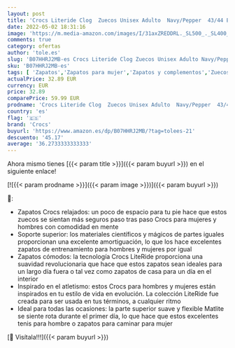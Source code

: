 ```yaml
---
layout: post
title: 'Crocs Literide Clog  Zuecos Unisex Adulto  Navy/Pepper  43/44 EU'
date: 2022-05-02 18:31:16
image: 'https://m.media-amazon.com/images/I/31axZREDDRL._SL500_._SL400_.jpg'
comments: true
category: ofertas
author: 'tole.es'
slug: 'B07HHRJ2MB-es Crocs Literide Clog Zuecos Unisex Adulto Navy/Pepper 43/44 EU'
sku: 'B07HHRJ2MB-es'
tags: [ 'Zapatos','Zapatos para mujer','Zapatos y complementos','Zuecos de mujer','Zuecos y mules de mujer','crocs','zuecos','🇪🇸', ]
actualPrice: 32.89 EUR
currency: EUR
price: 32.89
comparePrice: 59.99 EUR
prodname: 'Crocs Literide Clog  Zuecos Unisex Adulto  Navy/Pepper  43/44 EU'
country: 'es'
flag: '🇪🇸'
brand: 'Crocs'
buyurl: 'https://www.amazon.es/dp/B07HHRJ2MB/?tag=tolees-21'
descuento: '45.17'
average: '36.2733333333333'
---
```


Ahora mismo tienes [{{< param title >}}]({{< param buyurl >}}) en el siguiente enlace!

[![{{< param prodname >}}]({{< param image >}})]({{< param buyurl >}})

🔎:

- Zapatos Crocs relajados: un poco de espacio para tu pie hace que estos zuecos se sientan más seguros paso tras paso Crocs para mujeres y hombres con comodidad en mente
- Soporte superior: los materiales científicos y mágicos de partes iguales proporcionan una excelente amortiguación, lo que los hace excelentes zapatos de entrenamiento para hombres y mujeres por igual
- Zapatos cómodos: la tecnología Crocs LiteRide proporciona una suavidad revolucionaria que hace que estos zapatos sean ideales para un largo día fuera o tal vez como zapatos de casa para un día en el interior
- Inspirado en el atletismo: estos Crocs para hombres y mujeres están inspirados en tu estilo de vida en evolución. La colección LiteRide fue creada para ser usada en tus términos, a cualquier ritmo
- Ideal para todas las ocasiones: la parte superior suave y flexible Matlite se siente rota durante el primer día, lo que hace que estos excelentes tenis para hombre o zapatos para caminar para mujer

[🛒 Visítala!!!]({{< param buyurl >}})
